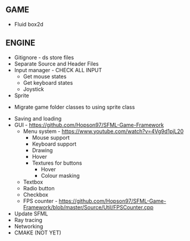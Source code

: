 GAME
-----------------------------------------------------------------
* Fluid box2d


ENGINE
-----------------------------------------------------------------
* Gitignore - ds store files
* Separate Source and Header Files
* Input manager - CHECK ALL INPUT
    - Get mouse states
    - Get keyboard states
    - Joystick
* Sprite
- Migrate game folder classes to using sprite class
* Saving and loading
* GUI - https://github.com/Hopson97/SFML-Game-Framework
    - Menu system - https://www.youtube.com/watch?v=4Vg9d1pjL20
        - Mouse support
        - Keyboard support
        - Drawing
        - Hover
        - Textures for buttons 
            - Hover
            - Colour masking
    - Textbox
    - Radio button
    - Checkbox
    - FPS counter - https://github.com/Hopson97/SFML-Game-Framework/blob/master/Source/Util/FPSCounter.cpp
* Update SFML
* Ray tracing
* Networking
* CMAKE (NOT YET)
